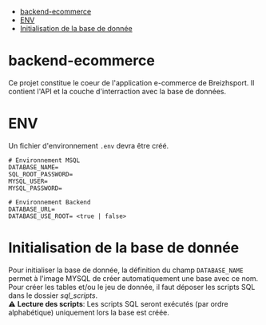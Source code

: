 <!-- TOC -->
* [backend-ecommerce](#backend-ecommerce)
* [ENV](#env)
* [Initialisation de la base de donnée](#initialisation-de-la-base-de-donnée)
<!-- TOC -->

# backend-ecommerce

Ce projet constitue le coeur de l'application e-commerce de Breizhsport. Il contient l'API et la couche d'interraction
avec la base de données.

# ENV

Un fichier d'environnement `.env` devra être créé.

```dotenv
# Environnement MSQL
DATABASE_NAME=
SQL_ROOT_PASSWORD=
MYSQL_USER=
MYSQL_PASSWORD=

# Environnement Backend
DATABASE_URL=
DATABASE_USE_ROOT= <true | false>
```

# Initialisation de la base de donnée

Pour initialiser la base de donnée, la définition du champ `DATABASE_NAME` permet à l'image MYSQL de créer
automatiquement une base avec ce nom. <br>
Pour créer les tables et/ou le jeu de donnée, il faut déposer les scripts SQL dans le dossier *sql_scripts*.<br>
:warning: **Lecture des scripts**: Les scripts SQL seront exécutés (par ordre alphabétique) uniquement lors la base est
créée.